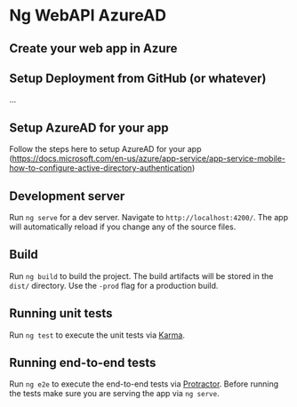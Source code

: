 # Ng WebAPI AzureAD

## Create your web app in Azure

## Setup Deployment from GitHub (or whatever)

 ...

## Setup AzureAD for your app

Follow the steps here to setup AzureAD for your app (https://docs.microsoft.com/en-us/azure/app-service/app-service-mobile-how-to-configure-active-directory-authentication)

## Development server

Run `ng serve` for a dev server. Navigate to `http://localhost:4200/`. The app will automatically reload if you change any of the source files.

## Build

Run `ng build` to build the project. The build artifacts will be stored in the `dist/` directory. Use the `-prod` flag for a production build.

## Running unit tests

Run `ng test` to execute the unit tests via [Karma](https://karma-runner.github.io).

## Running end-to-end tests

Run `ng e2e` to execute the end-to-end tests via [Protractor](http://www.protractortest.org/).
Before running the tests make sure you are serving the app via `ng serve`.
